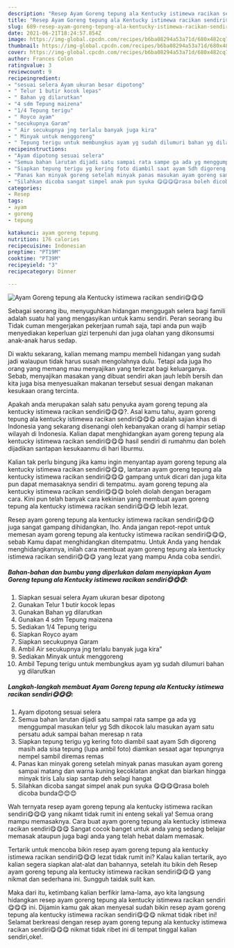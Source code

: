 ```yaml
---
description: "Resep Ayam Goreng tepung ala Kentucky istimewa racikan sendiri😋😋😋 Sederhana Untuk Jualan"
title: "Resep Ayam Goreng tepung ala Kentucky istimewa racikan sendiri😋😋😋 Sederhana Untuk Jualan"
slug: 689-resep-ayam-goreng-tepung-ala-kentucky-istimewa-racikan-sendiri-sederhana-untuk-jualan
date: 2021-06-21T18:24:57.854Z
image: https://img-global.cpcdn.com/recipes/b6ba08294a53a71d/680x482cq70/ayam-goreng-tepung-ala-kentucky-istimewa-racikan-sendiri😋😋😋-foto-resep-utama.jpg
thumbnail: https://img-global.cpcdn.com/recipes/b6ba08294a53a71d/680x482cq70/ayam-goreng-tepung-ala-kentucky-istimewa-racikan-sendiri😋😋😋-foto-resep-utama.jpg
cover: https://img-global.cpcdn.com/recipes/b6ba08294a53a71d/680x482cq70/ayam-goreng-tepung-ala-kentucky-istimewa-racikan-sendiri😋😋😋-foto-resep-utama.jpg
author: Frances Colon
ratingvalue: 3
reviewcount: 9
recipeingredient:
- "sesuai selera Ayam ukuran besar dipotong"
- " Telur 1 butir kocok lepas"
- " Bahan yg dilarutkan"
- "4 sdm Tepung maizena"
- "1/4 Tepung terigu"
- " Royco ayam"
- "secukupnya Garam"
- " Air secukupnya jng terlalu banyak juga kira"
- " Minyak untuk menggoreng"
- " Tepung terigu untuk membungkus ayam yg sudah dilumuri bahan yg dilarutkan"
recipeinstructions:
- "Ayam dipotong sesuai selera"
- "Semua bahan larutan dijadi satu sampai rata sampe ga ada yg menggumpal masukan telur yg Sdh dikocok lalu masukan ayam satu persatu aduk sampai bahan meresap n rata"
- "Siapkan tepung terigu yg kering foto diambil saat ayam Sdh digoreng masih ada sisa tepung (lupa ambil foto) diamkan sesaat agar tepungnya nempel sambil diremas remas"
- "Panas kan minyak goreng setelah minyak panas masukan ayam goreng sampai matang dan warna kuning kecoklatan angkat dan biarkan hingga minyak tiris Lalu siap santap deh selagi hangat"
- "Silahkan dicoba sangat simpel anak pun syuka 😋😋😋😋rasa boleh dicoba bunda😊😊😊"
categories:
- Resep
tags:
- ayam
- goreng
- tepung

katakunci: ayam goreng tepung 
nutrition: 176 calories
recipecuisine: Indonesian
preptime: "PT19M"
cooktime: "PT39M"
recipeyield: "3"
recipecategory: Dinner

---
```



![Ayam Goreng tepung ala Kentucky istimewa racikan sendiri😋😋😋](https://img-global.cpcdn.com/recipes/b6ba08294a53a71d/680x482cq70/ayam-goreng-tepung-ala-kentucky-istimewa-racikan-sendiri😋😋😋-foto-resep-utama.jpg)

Sebagai seorang ibu, menyuguhkan hidangan menggugah selera bagi famili adalah suatu hal yang mengasyikan untuk kamu sendiri. Peran seorang ibu Tidak cuman mengerjakan pekerjaan rumah saja, tapi anda pun wajib menyediakan keperluan gizi terpenuhi dan juga olahan yang dikonsumsi anak-anak harus sedap.

Di waktu  sekarang, kalian memang mampu membeli hidangan yang sudah jadi walaupun tidak harus susah mengolahnya dulu. Tetapi ada juga lho orang yang memang mau menyajikan yang terlezat bagi keluarganya. Sebab, menyajikan masakan yang dibuat sendiri akan jauh lebih bersih dan kita juga bisa menyesuaikan makanan tersebut sesuai dengan makanan kesukaan orang tercinta. 



Apakah anda merupakan salah satu penyuka ayam goreng tepung ala kentucky istimewa racikan sendiri😋😋😋?. Asal kamu tahu, ayam goreng tepung ala kentucky istimewa racikan sendiri😋😋😋 adalah sajian khas di Indonesia yang sekarang disenangi oleh kebanyakan orang di hampir setiap wilayah di Indonesia. Kalian dapat menghidangkan ayam goreng tepung ala kentucky istimewa racikan sendiri😋😋😋 hasil sendiri di rumahmu dan boleh dijadikan santapan kesukaanmu di hari liburmu.

Kalian tak perlu bingung jika kamu ingin menyantap ayam goreng tepung ala kentucky istimewa racikan sendiri😋😋😋, lantaran ayam goreng tepung ala kentucky istimewa racikan sendiri😋😋😋 gampang untuk dicari dan juga kita pun dapat memasaknya sendiri di tempatmu. ayam goreng tepung ala kentucky istimewa racikan sendiri😋😋😋 boleh diolah dengan beragam cara. Kini pun telah banyak cara kekinian yang membuat ayam goreng tepung ala kentucky istimewa racikan sendiri😋😋😋 lebih lezat.

Resep ayam goreng tepung ala kentucky istimewa racikan sendiri😋😋😋 juga sangat gampang dihidangkan, lho. Anda jangan repot-repot untuk memesan ayam goreng tepung ala kentucky istimewa racikan sendiri😋😋😋, sebab Kamu dapat menghidangkan ditempatmu. Untuk Anda yang hendak menghidangkannya, inilah cara membuat ayam goreng tepung ala kentucky istimewa racikan sendiri😋😋😋 yang lezat yang mampu Anda coba sendiri.

<!--inarticleads1-->

##### Bahan-bahan dan bumbu yang diperlukan dalam menyiapkan Ayam Goreng tepung ala Kentucky istimewa racikan sendiri😋😋😋:

1. Siapkan sesuai selera Ayam ukuran besar dipotong
1. Gunakan  Telur 1 butir kocok lepas
1. Gunakan  Bahan yg dilarutkan
1. Gunakan 4 sdm Tepung maizena
1. Sediakan 1/4 Tepung terigu
1. Siapkan  Royco ayam
1. Siapkan secukupnya Garam
1. Ambil  Air secukupnya jng terlalu banyak juga kira”
1. Sediakan  Minyak untuk menggoreng
1. Ambil  Tepung terigu untuk membungkus ayam yg sudah dilumuri bahan yg dilarutkan




<!--inarticleads2-->

##### Langkah-langkah membuat Ayam Goreng tepung ala Kentucky istimewa racikan sendiri😋😋😋:

1. Ayam dipotong sesuai selera
1. Semua bahan larutan dijadi satu sampai rata sampe ga ada yg menggumpal masukan telur yg Sdh dikocok lalu masukan ayam satu persatu aduk sampai bahan meresap n rata
1. Siapkan tepung terigu yg kering foto diambil saat ayam Sdh digoreng masih ada sisa tepung (lupa ambil foto) diamkan sesaat agar tepungnya nempel sambil diremas remas
1. Panas kan minyak goreng setelah minyak panas masukan ayam goreng sampai matang dan warna kuning kecoklatan angkat dan biarkan hingga minyak tiris Lalu siap santap deh selagi hangat
1. Silahkan dicoba sangat simpel anak pun syuka 😋😋😋😋rasa boleh dicoba bunda😊😊😊




Wah ternyata resep ayam goreng tepung ala kentucky istimewa racikan sendiri😋😋😋 yang nikamt tidak rumit ini enteng sekali ya! Semua orang mampu memasaknya. Cara buat ayam goreng tepung ala kentucky istimewa racikan sendiri😋😋😋 Sangat cocok banget untuk anda yang sedang belajar memasak ataupun juga bagi anda yang telah hebat dalam memasak.

Tertarik untuk mencoba bikin resep ayam goreng tepung ala kentucky istimewa racikan sendiri😋😋😋 lezat tidak rumit ini? Kalau kalian tertarik, ayo kalian segera siapkan alat-alat dan bahannya, setelah itu bikin deh Resep ayam goreng tepung ala kentucky istimewa racikan sendiri😋😋😋 yang nikmat dan sederhana ini. Sungguh taidak sulit kan. 

Maka dari itu, ketimbang kalian berfikir lama-lama, ayo kita langsung hidangkan resep ayam goreng tepung ala kentucky istimewa racikan sendiri😋😋😋 ini. Dijamin kamu gak akan menyesal sudah bikin resep ayam goreng tepung ala kentucky istimewa racikan sendiri😋😋😋 nikmat tidak ribet ini! Selamat berkreasi dengan resep ayam goreng tepung ala kentucky istimewa racikan sendiri😋😋😋 nikmat tidak ribet ini di tempat tinggal kalian sendiri,oke!.

